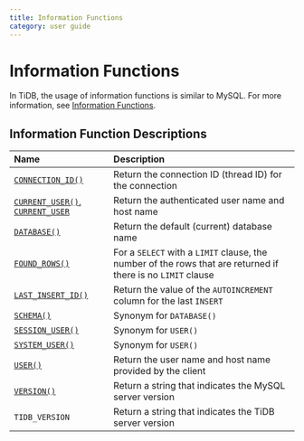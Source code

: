 ```yaml
---
title: Information Functions
category: user guide
---
```


# Information Functions

In TiDB, the usage of information functions is similar to MySQL. For more information, see [Information Functions](https://dev.mysql.com/doc/refman/5.7/en/information-functions.html).

## Information Function Descriptions

| Name | Description |
|:-----|:------------|
| [`CONNECTION_ID()`](https://dev.mysql.com/doc/refman/5.7/en/information-functions.html#function_connection-id) | Return the connection ID (thread ID) for the connection  |
| [`CURRENT_USER()`, `CURRENT_USER`](https://dev.mysql.com/doc/refman/5.7/en/information-functions.html#function_current-user) | Return the authenticated user name and host name |
| [`DATABASE()`](https://dev.mysql.com/doc/refman/5.7/en/information-functions.html#function_database) | Return the default (current) database name  |
| [`FOUND_ROWS()`](https://dev.mysql.com/doc/refman/5.7/en/information-functions.html#function_found-rows) | For a `SELECT` with a `LIMIT` clause, the number of the rows that are returned if there is no `LIMIT` clause |
| [`LAST_INSERT_ID()`](https://dev.mysql.com/doc/refman/5.7/en/information-functions.html#function_last-insert-id) | Return the value of the `AUTOINCREMENT` column for the last `INSERT`   |
| [`SCHEMA()`](https://dev.mysql.com/doc/refman/5.7/en/information-functions.html#function_schema) | Synonym for `DATABASE()`  |
| [`SESSION_USER()`](https://dev.mysql.com/doc/refman/5.7/en/information-functions.html#function_session-user) | Synonym for `USER()`    |
| [`SYSTEM_USER()`](https://dev.mysql.com/doc/refman/5.7/en/information-functions.html#function_system-user) | Synonym for `USER()`   |
| [`USER()`](https://dev.mysql.com/doc/refman/5.7/en/information-functions.html#function_user) | Return the user name and host name provided by the client    |
| [`VERSION()`](https://dev.mysql.com/doc/refman/5.7/en/information-functions.html#function_version) | Return a string that indicates the MySQL server version   |
| `TIDB_VERSION` | Return a string that indicates the TiDB server version |

